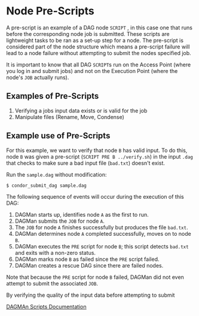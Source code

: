 # Node Pre-Scripts

A pre-script is an example of a DAG node `SCRIPT` , in this case one 
that runs before the corresponding node job is submitted. 
These scripts are lightweight tasks to be ran as a set-up step for a 
node. The pre-script is considered part of the node structure which 
means a pre-script failure will lead to a node failure without 
attempting to submit the nodes specified job.

It is important to know that all DAG `SCRIPT`s run on the Access Point
(where you log in and submit jobs) and not on the Execution Point 
(where the node's `JOB` actually runs).

## Examples of Pre-Scripts

1. Verifying a jobs input data exists or is valid for the job
2. Manipulate files (Rename, Move, Condense)

## Example use of Pre-Scripts

For this example, we want to verify that node `B` has valid input. To
do this, node `B` was given a pre-script (`SCRIPT PRE B ../verify.sh`) 
in the input `.dag` that checks to make sure a bad input file (`bad.txt`) 
doesn't exist. 

Run the `sample.dag` without modification:

```
$ condor_submit_dag sample.dag
```

The following sequence of events will occur during the execution of this DAG:

1. DAGMan starts up, identifies node `A` as the first to run.
2. DAGMan submits the `JOB` for node `A`.
3. The `JOB` for node `A` finishes successfully but produces the file `bad.txt`. 
4. DAGMan determines node `A` completed successfully, moves on to node `B`.
5. DAGMan executes the `PRE` script for node `B`; this script detects `bad.txt` and exits with a non-zero status.
6. DAGMan marks node `B` as failed since the `PRE` script failed.
7. DAGMan creates a rescue DAG since there are failed nodes.

Note that because the `PRE` script for node `B` failed, DAGMan did not even attempt to submit the associated `JOB`. 

By verifying the quality of the input data before attempting to submit

[DAGMAn Scripts Documentation](https://htcondor.readthedocs.io/en/latest/automated-workflows/dagman-scripts.html)


